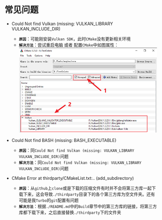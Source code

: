 # 常见问题

* Could Not find Vulkan (missing: VULKAN_LIBRARY VULKAN_INCLUDE_DIR)
    * **`原因`**：可能刚安装`Vulkan SDK`，此时`CMake`没有更新相关环境
    * **`解决方法`**：尝试重启电脑 或者 配置`CMake`中如图属性：
    ![dsa](./images/FQA_CMakeCannotFindVulkan.png)

* Could Not find BASH (missing: BASH_EXECUTABLE)
    * **`原因`**：同`Could Not find Vulkan (missing: VULKAN_LIBRARY VULKAN_INCLUDE_DIR)`问题
    * **`解决方法`**：同`Could Not find Vulkan (missing: VULKAN_LIBRARY VULKAN_INCLUDE_DIR)`问题

* CMake Error at thirdparty/CMakeList.txt:.. (add_subdirectory)
    * **`原因`**：从`github`上`clone`或是下载的压缩文件有时并不会将第三方库一起下载下来，这会导致`./thirdparty`目录下的各个第三方库为空文件夹。还有可能是我`Turbo`的`git`配置有问题
    * **`解决方法`**：根据`./README.md`中的`Build`章节中的第三方库的链接，将第三方库都下载下来，之后直接替换`./thirdparty`下的文件夹